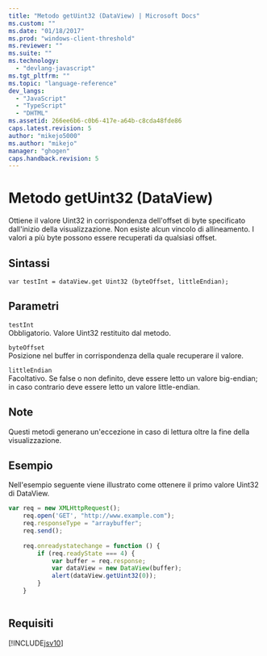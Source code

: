 ```yaml
---
title: "Metodo getUint32 (DataView) | Microsoft Docs"
ms.custom: ""
ms.date: "01/18/2017"
ms.prod: "windows-client-threshold"
ms.reviewer: ""
ms.suite: ""
ms.technology: 
  - "devlang-javascript"
ms.tgt_pltfrm: ""
ms.topic: "language-reference"
dev_langs: 
  - "JavaScript"
  - "TypeScript"
  - "DHTML"
ms.assetid: 266ee6b6-c0b6-417e-a64b-c8cda48fde86
caps.latest.revision: 5
author: "mikejo5000"
ms.author: "mikejo"
manager: "ghogen"
caps.handback.revision: 5
---
```

# Metodo getUint32 (DataView)
Ottiene il valore Uint32 in corrispondenza dell'offset di byte specificato dall'inizio della visualizzazione.  Non esiste alcun vincolo di allineamento. I valori a più byte possono essere recuperati da qualsiasi offset.  
  
## Sintassi  
  
```  
var testInt = dataView.get Uint32 (byteOffset, littleEndian);   
```  
  
## Parametri  
 `testInt`  
 Obbligatorio.  Valore Uint32 restituito dal metodo.  
  
 `byteOffset`  
 Posizione nel buffer in corrispondenza della quale recuperare il valore.  
  
 `littleEndian`  
 Facoltativo.  Se false o non definito, deve essere letto un valore big\-endian; in caso contrario deve essere letto un valore little\-endian.  
  
## Note  
 Questi metodi generano un'eccezione in caso di lettura oltre la fine della visualizzazione.  
  
## Esempio  
 Nell'esempio seguente viene illustrato come ottenere il primo valore Uint32 di DataView.  
  
```javascript  
var req = new XMLHttpRequest();  
    req.open('GET', "http://www.example.com");  
    req.responseType = "arraybuffer";  
    req.send();  
  
    req.onreadystatechange = function () {  
        if (req.readyState === 4) {  
            var buffer = req.response;  
            var dataView = new DataView(buffer);  
            alert(dataView.getUint32(0));  
        }  
    }  
  
```  
  
## Requisiti  
 [!INCLUDE[jsv10](../../javascript/reference/includes/jsv10-md.md)]